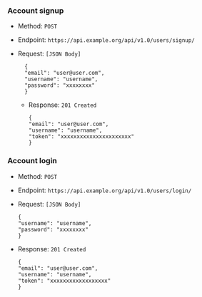 ### Account signup
- Method: `POST`
- Endpoint: `https://api.example.org/api/v1.0/users/signup/`
  
- Request: ``[JSON Body]``

        {
        "email": "user@user.com",
        "username": "username",
        "password": "xxxxxxxx"
        }
  
  - Response: ``201 Created``


        {
        "email": "user@user.com",
        "username": "username",
        "token": "xxxxxxxxxxxxxxxxxxxxxx"
        }


### Account login
  - Method: `POST`

  - Endpoint: `https://api.example.org/api/v1.0/users/login/`
  
  - Request: ``[JSON Body]``

        {
        "username": "username",
        "password": "xxxxxxxx"
        }
  
  - Response: ``201 Created``

        {
        "email": "user@user.com",
        "username": "username",
        "token": "xxxxxxxxxxxxxxxxxx"
        }







